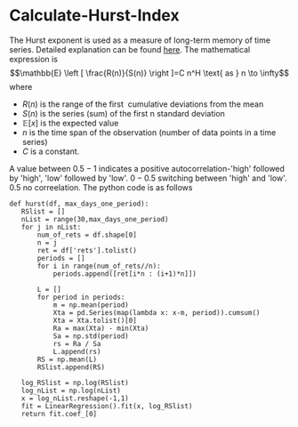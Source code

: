 # Calculate-Hurst-Index  
The Hurst exponent is used as a measure of long-term memory of time series. Detailed explanation can be found [here](https://en.wikipedia.org/wiki/Hurst_exponent). The mathematical  expression  is  $$\mathbb{E} \left [ \frac{R(n)}{S(n)} \right ]=C n^H  \text{  as } n \to \infty$$
where
* $R(n)$ is the range of the first <math>n</math> cumulative deviations from the mean
* $S(n)$ is the series (sum) of the first n standard deviation
* $\mathbb{E} [x]$ is the expected value
* $n$ is the time span of the observation (number of data points in a time series)
* $C$ is a constant.  


A value between $0.5-1$ indicates a positive autocorrelation-'high' followed by  'high', 'low' followed  by 'low'. $0-0.5$ switching between  'high' and 'low'.  $0.5$  no correelation. The python code is as  follows
 
 ```{python}
 def hurst(df, max_days_one_period):
    RSlist = []
    nList = range(30,max_days_one_period)
    for j in nList:
        num_of_rets = df.shape[0]
        n = j
        ret = df['rets'].tolist()
        periods = []
        for i in range(num_of_rets//n):
            periods.append([ret[i*n : (i+1)*n]])

        L = []
        for period in periods:
            m = np.mean(period)
            Xta = pd.Series(map(lambda x: x-m, period)).cumsum()
            Xta = Xta.tolist()[0]
            Ra = max(Xta) - min(Xta)
            Sa = np.std(period)
            rs = Ra / Sa
            L.append(rs)
        RS = np.mean(L)
        RSlist.append(RS)

    log_RSlist = np.log(RSlist)
    log_nList = np.log(nList)
    x = log_nList.reshape(-1,1)
    fit = LinearRegression().fit(x, log_RSlist)
    return fit.coef_[0]
 ```
